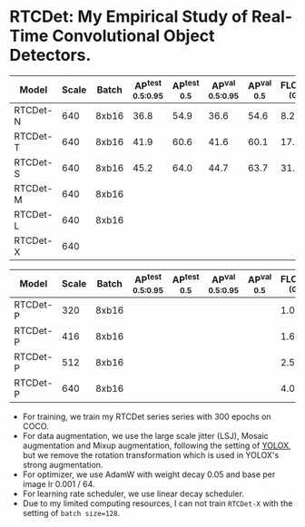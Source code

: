 # RTCDet: My Empirical Study of Real-Time Convolutional Object Detectors.

|   Model  | Scale | Batch | AP<sup>test<br>0.5:0.95 | AP<sup>test<br>0.5 | AP<sup>val<br>0.5:0.95 | AP<sup>val<br>0.5 | FLOPs<br><sup>(G) | Params<br><sup>(M) | Weight |
|----------|-------|-------|-------------------------|--------------------|------------------------|-------------------|-------------------|--------------------|--------|
| RTCDet-N |  640  | 8xb16 |          36.8           |        54.9        |          36.6          |       54.6        |       8.2         |       2.1          | [ckpt](https://github.com/yjh0410/PyTorch_YOLO_Tutorial/releases/download/yolo_tutorial_ckpt/rtcdet_n_coco.pth) |
| RTCDet-T |  640  | 8xb16 |          41.9           |        60.6        |          41.6          |       60.1        |       17.9        |       4.7          | [ckpt](https://github.com/yjh0410/PyTorch_YOLO_Tutorial/releases/download/yolo_tutorial_ckpt/rtcdet_t_coco.pth) |
| RTCDet-S |  640  | 8xb16 |          45.2           |        64.0        |          44.7          |       63.7        |       31.5        |       8.4          | [ckpt](https://github.com/yjh0410/PyTorch_YOLO_Tutorial/releases/download/yolo_tutorial_ckpt/rtcdet_s_coco.pth) |
| RTCDet-M |  640  | 8xb16 |                         |                    |                        |                   |                   |                    |  |
| RTCDet-L |  640  | 8xb16 |                         |                    |                        |                   |                   |                    |  |
| RTCDet-X |  640  |       |                         |                    |                        |                   |                   |                    |  |

|   Model  | Scale | Batch | AP<sup>test<br>0.5:0.95 | AP<sup>test<br>0.5 | AP<sup>val<br>0.5:0.95 | AP<sup>val<br>0.5 | FLOPs<br><sup>(G) | Params<br><sup>(M) | Weight |
|----------|-------|-------|-------------------------|--------------------|------------------------|-------------------|-------------------|--------------------|--------|
| RTCDet-P |  320  | 8xb16 |                         |                    |                        |                   |       1.00        |        1.07        |  |
| RTCDet-P |  416  | 8xb16 |                         |                    |                        |                   |       1.68        |        1.07        |  |
| RTCDet-P |  512  | 8xb16 |                         |                    |                        |                   |       2.55        |        1.07        |  |
| RTCDet-P |  640  | 8xb16 |                         |                    |                        |                   |       4.05        |        1.07        |  |

- For training, we train my RTCDet series series with 300 epochs on COCO.
- For data augmentation, we use the large scale jitter (LSJ), Mosaic augmentation and Mixup augmentation, following the setting of [YOLOX](https://github.com/ultralytics/yolov5), but we remove the rotation transformation which is used in YOLOX's strong augmentation.
- For optimizer, we use AdamW with weight decay 0.05 and base per image lr 0.001 / 64.
- For learning rate scheduler, we use linear decay scheduler.
- Due to my limited computing resources, I can not train `RTCDet-X` with the setting of `batch size=128`.

